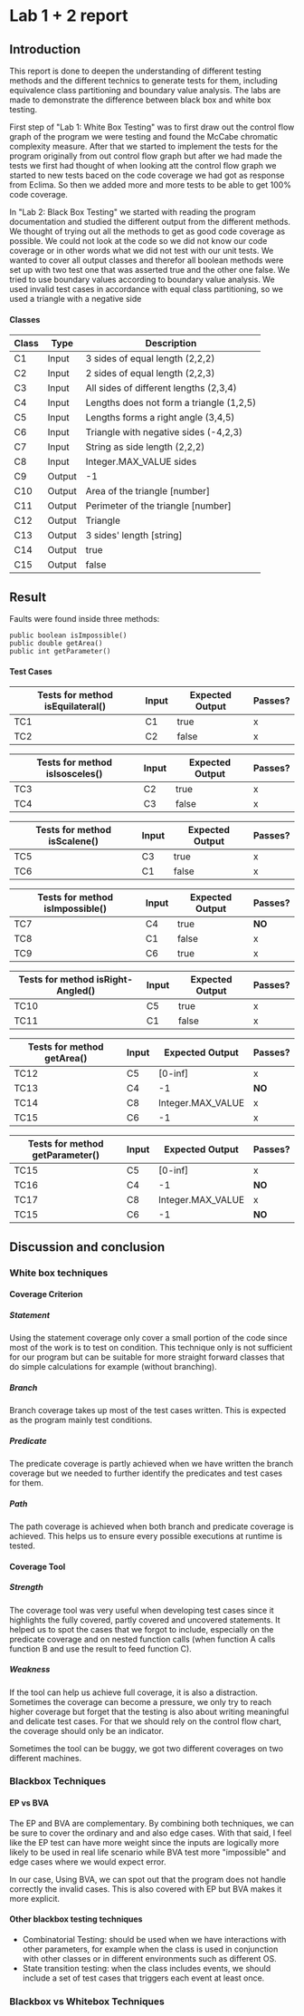 # Lab 1 + 2 report

## Introduction
This report is done to deepen the understanding of different testing methods and the different technics to generate tests for them, including equivalence class partitioning and boundary value analysis. The labs are made to demonstrate the difference between black box and white box testing.    

First step of "Lab 1: White Box Testing" was to first draw out the control flow graph of the program we were testing and found the McCabe chromatic complexity measure. After that we started to implement the tests for the program originally from out control flow graph but after we had made the tests we first had thought of when looking att the control flow graph we started to new tests baced on the code coverage we had got as response from Eclima. So then we added more and more tests to be able to get 100% code coverage. 

In "Lab 2: Black Box Testing" we started with reading the program documentation and studied the different output from the different methods. We thought of trying out all the methods to get as good code coverage as possible. We could not look at the code so we did not know our code coverage or in other words what we did not test with our unit tests. We wanted to cover all output classes and therefor all boolean methods were set up with two test one that was asserted true and the other one false. We tried to use boundary values according to boundary value analysis. We used invalid test cases in accordance with equal class partitioning, so we used a triangle with a negative side         

#### Classes
| Class | Type | Description | 
| ----- | ---- | ----------- | 
| C1 | Input | 3 sides of equal length (2,2,2) |
| C2 | Input | 2 sides of equal length (2,2,3) |
| C3 | Input | All sides of different lengths (2,3,4) | 
| C4 | Input | Lengths does not form a triangle (1,2,5) |
| C5 | Input | Lengths forms a right angle (3,4,5) |
| C6 | Input | Triangle with negative sides (-4,2,3) |
| C7 | Input | String as side length (2,2,2) |
| C8 | Input | Integer.MAX_VALUE sides |
| C9 | Output | -1 |
| C10 | Output | Area of the triangle [number] |
| C11 | Output | Perimeter of the triangle [number] |
| C12 | Output | Triangle |
| C13 | Output | 3 sides' length [string] |
| C14 | Output | true |
| C15 | Output | false |

## Result

Faults were found inside three methods:
    
    public boolean isImpossible()
    public double getArea()
    public int getParameter()

#### Test Cases 

| Tests for method isEquilateral() | Input | Expected Output | Passes? |
| ----- | ---- | ----------- | --- | 
| TC1 | C1 | true | x | 
| TC2 | C2 | false | x | 


| Tests for method isIsosceles() | Input | Expected Output  | Passes? |
| ----- | ---- | ----------- | --- | 
| TC3 | C2 | true | x | 
| TC4 | C3 | false | x | 


| Tests for method isScalene() | Input | Expected Output  | Passes? |
| ----- | ---- | ----------- | --- |
| TC5 | C3 | true | x |
| TC6 | C1 | false | x |


| Tests for method isImpossible() | Input | Expected Output  | Passes? |
| ----- | ---- | ----------- | --- |
| TC7 | C4 | true | **NO** |
| TC8 | C1 | false | x |
| TC9 | C6 | true | x |


| Tests for method isRight-Angled() | Input | Expected Output  | Passes? |
| ----- | ---- | ----------- | --- |
| TC10 | C5 | true | x |
| TC11 | C1 | false | x |


| Tests for method getArea() | Input | Expected Output  | Passes? |
| ----- | ---- | ----------- | --- |
| TC12 | C5 | [0-inf]| x|
| TC13 | C4 | -1 | **NO** |
| TC14 | C8 | Integer.MAX_VALUE | x |
| TC15 | C6 | -1 | x |


| Tests for method getParameter() | Input | Expected Output  | Passes? |
| ----- | ---- | ----------- | --- |
| TC15 | C5 | [0-inf]| x |
| TC16 | C4 | -1 | **NO** |
| TC17 | C8 | Integer.MAX_VALUE | x |
| TC15 | C6 | -1 | **NO** |

## Discussion and conclusion

### White box techniques

#### Coverage Criterion

##### Statement

Using the statement coverage only cover a small portion of the code since most of the work is to test on condition. This technique only is not sufficient for our program but can be suitable for more straight forward classes that do simple calculations for example (without branching).

##### Branch

Branch coverage takes up most of the test cases written. This is expected as the program mainly test conditions.

##### Predicate

The predicate coverage is partly achieved when we have written the branch coverage but we needed to further identify the predicates and test cases for them.

##### Path

The path coverage is achieved when both branch and predicate coverage is achieved. This helps us to ensure every possible executions at runtime is tested.

#### Coverage Tool

##### Strength

The coverage tool was very useful when developing test cases since it highlights the fully covered, partly covered and uncovered statements. It helped us to spot the cases that we forgot to include, especially on the predicate coverage and on nested function calls (when function A calls function B and use the result to feed function C).

##### Weakness

If the tool can help us achieve full coverage, it is also a distraction. Sometimes the coverage can become a pressure, we only try to reach higher coverage but forget that the testing is also about writing meaningful and delicate test cases. For that we should rely on the control flow chart, the coverage should only be an indicator.

Sometimes the tool can be buggy, we got two different coverages on two different machines.

### Blackbox Techniques

#### EP vs BVA

The EP and BVA are complementary. By combining both techniques, we can be sure to cover the ordinary and and also edge cases. With that said, I feel like the EP test can have more weight since the inputs are logically more likely to be used in real life scenario while BVA test more "impossible" and edge cases where we would expect error.

In our case,
Using BVA, we can spot out that the program does not handle correctly the invalid cases. This is also covered with EP but BVA makes it more explicit.

#### Other blackbox testing techniques

- Combinatorial Testing: should be used when we have interactions with other parameters, for example when the class is used in conjunction with other classes or in different environments such as different OS.
- State transition testing: when the class includes events, we should include a set of test cases that triggers each event at least once.

### Blackbox vs Whitebox Techniques
